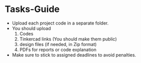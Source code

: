 # Tasks-Guide
 - Upload each project code in a separate folder.
 - You should upload
   1. Codes
   2. Tinkercad links (You should make them public)
   3. design files (if needed, in Zip format)
   4. PDFs for reports or code explanation
 - Make sure to stick to assigned deadlines to avoid penalties. 

